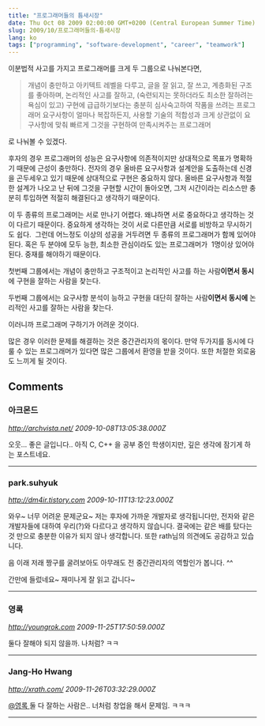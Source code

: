 ```yaml
---
title: "프로그래머들의 틈새시장"
date: Thu Oct 08 2009 02:00:00 GMT+0200 (Central European Summer Time)
slug: 2009/10/프로그래머들의-틈새시장
lang: ko
tags: ["programming", "software-development", "career", "teamwork"]
---
```


이분법적 사고를 가지고 프로그래머를 크게 두 그룹으로 나눠본다면,

> 개념이 충만하고 아키텍트 레벨을 다루고, 글을 잘 읽고, 잘 쓰고, 계층화된 구조를 좋아하며, 논리적인 사고를 잘하고, (숙련되지는 못하더라도 최소한 잘하려는 욕심이 있고) 구현에 급급하기보다는 충분히 심사숙고하여 작품을 쓰려는 프로그래머 요구사항이 얼마나 복잡하든지, 사용할 기술의 적합성과 크게 상관없이 요구사항에 맞춰 빠르게 그것을 구현하여 만족시켜주는 프로그래머

로 나눠볼 수 있겠다.

후자의 경우 프로그래머의 성능은 요구사항에 의존적이지만 상대적으로 목표가 명확하기 때문에 근성이 충만하다. 전자의 경우 올바른 요구사항과 설계안을 도출하는데 신경을 곤두세우고 있기 때문에 상대적으로 구현은 중요하지 않다. 올바른 요구사항과 적절한 설계가 나오고 난 뒤에 그것을 구현할 시간이 돌아오면, 그저 시간이라는 리소스만 충분히 투입하면 적절히 해결된다고 생각하기 때문이다.

이 두 종류의 프로그래머는 서로 만나기 어렵다. 왜냐하면 서로 중요하다고 생각하는 것이 다르기 때문이다. 중요하게 생각하는 것이 서로 다른만큼 서로를 비방하고 무시하기도 쉽다.  그런데 어느정도 이상의 성공을 거두려면 두 종류의 프로그래머가 함께 있어야 된다. 혹은 두 분야에 모두 능한, 최소한 관심이라도 있는 프로그래머가  1명이상 있어야 된다. 중재를 해야하기 때문이다.

첫번째 그룹에서는 개념이 충만하고 구조적이고 논리적인 사고를 하는 사람**이면서 동시**에 구현을 잘하는 사람을 찾는다.

두번째 그룹에서는 요구사항 분석이 능하고 구현을 대단히 잘하는 사람**이면서 동시에** 논리적인 사고를 잘하는 사람을 찾는다.

이러니까 프로그래머 구하기가 어려운 것이다.

많은 경우 이러한 문제를 해결하는 것은 중간관리자의 몫이다. 만약 두가지를 동시에 다룰 수 있는 프로그래머가 있다면 많은 그룹에서 환영을 받을 것이다. 또한 처절한 외로움도 느끼게 될 것이다.

## Comments

### 아크몬드
*http://archvista.net/*
*2009-10-08T13:05:38.000Z*

오웃... 좋은 글입니다..
아직 C, C++ 을 공부 중인 학생이지만, 깊은 생각에 잠기게 하는 포스트네요.

---

### park.suhyuk
*http://dm4ir.tistory.com*
*2009-10-11T13:12:23.000Z*

와우~ 너무 어려운 문제군요~ 저는 후자에 가까운 개발자로 생각됩니다만, 전자와 같은 개발자들에 대하여 우리(?)와 다르다고 생각하지 않습니다. 결국에는 같은 배를 탔다는 것 만으로 충분한 이유가 되지 않나 생각합니다. 또한 rath님의 의견에도 공감하고 있습니다. 

음 이래 저래 짱구를 굴려보아도 아무래도 전 중간관리자의 역할인가 봅니다. ^^

간만에 들렀네요~ 재미나게 잘 읽고 갑니다~

---

### 영록
*http://youngrok.com*
*2009-11-25T17:50:59.000Z*

둘다 잘해야 되지 않을까. 나처럼? ㅋㅋ

---

### Jang-Ho Hwang
*http://xrath.com/*
*2009-11-26T03:32:29.000Z*

[@영록 ](#comment-3570) 
둘 다 잘하는 사람은.. 너처럼 창업을 해서 문제임. ㅋㅋㅋ

---
